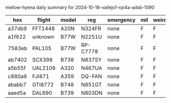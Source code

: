 mellow-hyena daily summary for 2024-10-18-vallejo1-rpi4a-adsb-1090

|hex|flight|model|reg|emergency|mil|weirdo|
|--|--|--|--|--|--|--|
|a37db9|FFT1448|A20N|N324FR|none|F|F|
|a1f622|unknown|B77W|N2251U|none|F|F|
|7583eb|PAL105|B77W|RP-C7778|none|F|F|
|ab7402|SCX398|B738|N837SY|none|F|F|
|a5b55f|UAL2106|A320|N467UA|none|F|F|
|c880a9|FJI871|A359|DQ-FAN|none|F|F|
|ababb7|GTI8772|B748|N851GT|none|F|F|
|aaed5a|DAL690|B739|N803DN|none|F|F|
